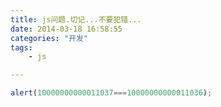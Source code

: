 ```yaml
---
title: js问题.切记...不要犯错...
date: 2014-03-18 16:58:55
categories: "开发"
tags:
	- js

---
```


```javascript
alert(10000000000011037===10000000000011036);
```
